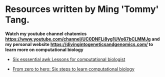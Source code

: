 # Resources written by Ming 'Tommy' Tang.

**Watch my youtube channel chatomics https://www.youtube.com/channel/UC0DNFLi8yg1UVo67bCLMMJg and my personal website https://divingintogeneticsandgenomics.com/ to learn more on computational biology**

* [Six esssential awk Lessons for computational biologist](https://github.com/crazyhottommy/compbio_resources_chatomics/blob/main/awk_compbio.pdf)

* [From zero to hero: Six steps to learn computational biology](https://github.com/crazyhottommy/compbio_resources_chatomics/blob/main/Six_steps_to_learn_compbio.pdf)
